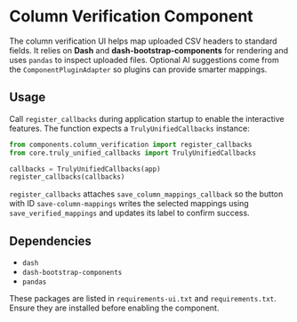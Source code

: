 # Column Verification Component

The column verification UI helps map uploaded CSV headers to standard fields.
It relies on **Dash** and **dash-bootstrap-components** for rendering and uses
`pandas` to inspect uploaded files. Optional AI suggestions come from the
`ComponentPluginAdapter` so plugins can provide smarter mappings.

## Usage

Call `register_callbacks` during application startup to enable the interactive
features. The function expects a `TrulyUnifiedCallbacks` instance:

```python
from components.column_verification import register_callbacks
from core.truly_unified_callbacks import TrulyUnifiedCallbacks

callbacks = TrulyUnifiedCallbacks(app)
register_callbacks(callbacks)
```

`register_callbacks` attaches `save_column_mappings_callback` so the button with
ID `save-column-mappings` writes the selected mappings using
`save_verified_mappings` and updates its label to confirm success.

## Dependencies

- `dash`
- `dash-bootstrap-components`
- `pandas`

These packages are listed in `requirements-ui.txt` and `requirements.txt`.
Ensure they are installed before enabling the component.

